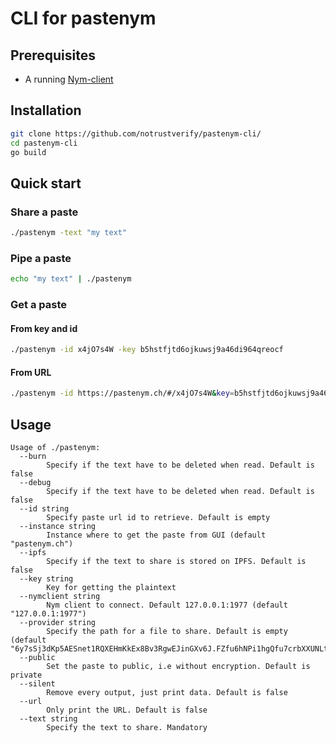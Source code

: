 # CLI for pastenym

## Prerequisites

* A running [Nym-client](https://nymtech.net/docs/stable/integrations/websocket-client)

## Installation

```bash
git clone https://github.com/notrustverify/pastenym-cli/
cd pastenym-cli
go build
```


## Quick start

### Share a paste
```bash
./pastenym -text "my text"
```

### Pipe a paste

```bash
echo "my text" | ./pastenym
```

### Get a paste

#### From key and id

```bash
./pastenym -id x4jO7s4W -key b5hstfjtd6ojkuwsj9a46di964qreocf
```
#### From URL

```bash
./pastenym -id https://pastenym.ch/#/x4jO7s4W&key=b5hstfjtd6ojkuwsj9a46di964qreocf
```


## Usage


```
Usage of ./pastenym:
  --burn
    	Specify if the text have to be deleted when read. Default is false
  --debug
    	Specify if the text have to be deleted when read. Default is false
  --id string
    	Specify paste url id to retrieve. Default is empty
  --instance string
    	Instance where to get the paste from GUI (default "pastenym.ch")
  --ipfs
    	Specify if the text to share is stored on IPFS. Default is false
  --key string
    	Key for getting the plaintext
  --nymclient string
    	Nym client to connect. Default 127.0.0.1:1977 (default "127.0.0.1:1977")
  --provider string
    	Specify the path for a file to share. Default is empty (default "6y7sSj3dKp5AESnet1RQXEHmKkEx8Bv3RgwEJinGXv6J.FZfu6hNPi1hgQfu7crbXXUNLtr3qbKBWokjqSpBEeBMV@EBT8jTD8o4tKng2NXrrcrzVhJiBnKpT1bJy5CMeArt2w")
  --public
    	Set the paste to public, i.e without encryption. Default is private
  --silent
    	Remove every output, just print data. Default is false
  --url
    	Only print the URL. Default is false
  --text string
    	Specify the text to share. Mandatory
```
